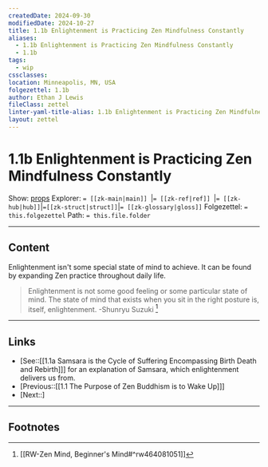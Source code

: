 ```yaml
---
createdDate: 2024-09-30
modifiedDate: 2024-10-27
title: 1.1b Enlightenment is Practicing Zen Mindfulness Constantly
aliases:
  - 1.1b Enlightenment is Practicing Zen Mindfulness Constantly
  - 1.1b
tags:
  - wip
cssclasses: 
location: Minneapolis, MN, USA
folgezettel: 1.1b
author: Ethan J Lewis
fileClass: zettel
linter-yaml-title-alias: 1.1b Enlightenment is Practicing Zen Mindfulness Constantly
layout: zettel
---
```


# 1.1b Enlightenment is Practicing Zen Mindfulness Constantly

Show: [props](obsidian://adv-uri?vault=ejl-zk&commandid=properties%3Aopen-local)
Explorer: `= [[zk-main|main]] `|`= [[zk-ref|ref]] `|`= [[zk-hub|hub]]`|`=[[zk-struct|struct]]`|`= [[zk-glossary|gloss]]`
Folgezettel: `= this.folgezettel` 
Path: `= this.file.folder`
- - -

## Content

Enlightenment isn't some special state of mind to achieve. It can be found by expanding Zen practice throughout daily life.

> Enlightenment is not some good feeling or some particular state of mind. The state of mind that exists when you sit in the right posture is, itself, enlightenment. 
> -Shunryu Suzuki [^1]

- - -

## Links

- [See::[[1.1a Samsara is the Cycle of Suffering Encompassing Birth Death and Rebirth]]] for an explanation of Samsara, which enlightenment delivers us from.
- [Previous::[[1.1 The Purpose of Zen Buddhism is to Wake Up]]]
- [Next::]

- - -

## Footnotes

[^1]: [[RW-Zen Mind, Beginner's Mind#^rw464081051]]